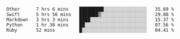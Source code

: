 
<!--START_SECTION:waka-->
```text
Other      7 hrs 6 mins    █████████░░░░░░░░░░░░░░░░   35.69 % 
Swift      5 hrs 56 mins   ███████▒░░░░░░░░░░░░░░░░░   29.88 % 
Markdown   3 hrs 3 mins    ████░░░░░░░░░░░░░░░░░░░░░   15.37 % 
Python     1 hr 30 mins    ██░░░░░░░░░░░░░░░░░░░░░░░   07.56 % 
Ruby       52 mins         █░░░░░░░░░░░░░░░░░░░░░░░░   04.41 % 
```
<!--END_SECTION:waka-->

